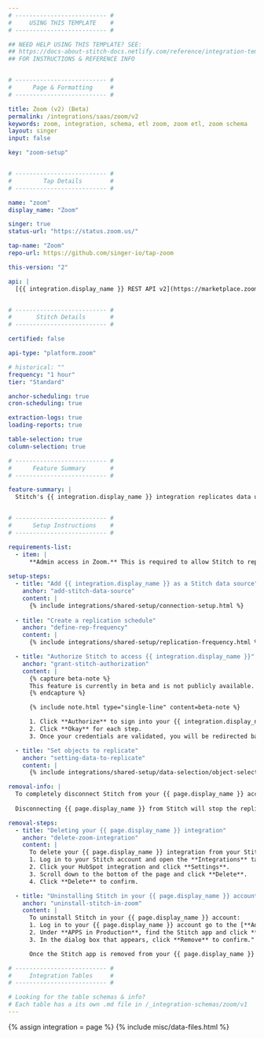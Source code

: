 ```yaml
---
# -------------------------- #
#     USING THIS TEMPLATE    #
# -------------------------- #

## NEED HELP USING THIS TEMPLATE? SEE:
## https://docs-about-stitch-docs.netlify.com/reference/integration-templates/saas/
## FOR INSTRUCTIONS & REFERENCE INFO


# -------------------------- #
#      Page & Formatting     #
# -------------------------- #

title: Zoom (v2) (Beta)
permalink: /integrations/saas/zoom/v2
keywords: zoom, integration, schema, etl zoom, zoom etl, zoom schema
layout: singer
input: false

key: "zoom-setup"


# -------------------------- #
#         Tap Details        #
# -------------------------- #

name: "zoom"
display_name: "Zoom"

singer: true
status-url: "https://status.zoom.us/"

tap-name: "Zoom"
repo-url: https://github.com/singer-io/tap-zoom

this-version: "2"

api: |
  [{{ integration.display_name }} REST API v2](https://marketplace.zoom.us/docs/api-reference/introduction){:target="new"}


# -------------------------- #
#       Stitch Details       #
# -------------------------- #

certified: false

api-type: "platform.zoom"

# historical: ""
frequency: "1 hour"
tier: "Standard"

anchor-scheduling: true
cron-scheduling: true

extraction-logs: true
loading-reports: true

table-selection: true
column-selection: true

# -------------------------- #
#      Feature Summary       #
# -------------------------- #

feature-summary: |
  Stitch's {{ integration.display_name }} integration replicates data using the {{ integration.api | flatify | strip }}. Refer to the [Schema](#schema) section for a list of objects available for replication.


# -------------------------- #
#      Setup Instructions    #
# -------------------------- #

requirements-list:
  - item: |
      **Admin access in Zoom.** This is required to allow Stitch to replicate data.
  
setup-steps:      
  - title: "Add {{ integration.display_name }} as a Stitch data source"
    anchor: "add-stitch-data-source"
    content: |
      {% include integrations/shared-setup/connection-setup.html %}
  
  - title: "Create a replication schedule"
    anchor: "define-rep-frequency"
    content: |
      {% include integrations/shared-setup/replication-frequency.html %}

  - title: "Authorize Stitch to access {{ integration.display_name }}"
    anchor: "grant-stitch-authorization"
    content: |
      {% capture beta-note %}
      This feature is currently in beta and is not publicly available. Check the [{{ integration.display_name }} v1 setup documentation](https://www.stitchdata.com/docs/integrations/saas/zoom#setup) for the current version of the integration.
      {% endcapture %}

      {% include note.html type="single-line" content=beta-note %}

      1. Click **Authorize** to sign into your {{ integration.display_name }} account. You’ll be taken through a series of steps to allow Stitch to access data from {{ integration.display_name }}.
      2. Click **Okay** for each step.
      3. Once your credentials are validated, you will be redirected back to Stitch. Click **Check and Save** to save the connection.

  - title: "Set objects to replicate"
    anchor: "setting-data-to-replicate"
    content: |
      {% include integrations/shared-setup/data-selection/object-selection.html %}

removal-info: |
  To completely disconnect Stitch from your {{ page.display_name }} account, you need to delete the integration from Stitch, and uninstall the Stitch app from {{ page.display_name }}.
  
  Disconnecting {{ page.display_name }} from Stitch will stop the replication of {{ page.display_name }} data to your Stitch destination. There will be no impact to the {{ page.display_name }} data, as Stitch is a read-only integration with {{ page.display_name }}. All data that has already replicated to your Stitch destination will be maintained and under your control.

removal-steps:
  - title: "Deleting your {{ page.display_name }} integration"
    anchor: "delete-zoom-integration"
    content: |
      To delete your {{ page.display_name }} integration from your Stitch account:
      1. Log in to your Stitch account and open the **Integrations** tab.
      2. Click your HubSpot integration and click **Settings**.
      3. Scroll down to the bottom of the page and click **Delete**.
      4. Click **Delete** to confirm.

  - title: "Uninstalling Stitch in your {{ page.display_name }} account"
    anchor: "uninstall-stitch-in-zoom"
    content: |
      To uninstall Stitch in your {{ page.display_name }} account:
      1. Log in to your {{ page.display_name }} account go to the [**Added Apps**](https://marketplace.zoom.us/user/installed) page in the App Marketplace.
      2. Under **APPS in Production**, find the Stitch app and click **Remove**.
      3. In the dialog box that appears, click **Remove** to confirm."

      Once the Stitch app is removed from your {{ page.display_name }} App Marketplace, the access token credentials associated with your {{ page.display_name }} integration connection will no longer be authorized and will be deleted from the Stitch environment.

# -------------------------- #
#     Integration Tables     #
# -------------------------- #

# Looking for the table schemas & info?
# Each table has a its own .md file in /_integration-schemas/zoom/v1
---
```

{% assign integration = page %}
{% include misc/data-files.html %}